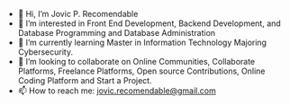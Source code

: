 - 👋 Hi, I’m Jovic P. Recomendable
- 👀 I’m interested in Front End Development, Backend Development, and Database Programming and Database Administration
- 🌱 I’m currently learning Master in Information Technology Majoring Cybersecurity.
- 💞️ I’m looking to collaborate on Online Communities, Collaborate Platforms, Freelance Platforms, Open source Contributions, Online Coding Platform and Start a Project.
- 📫 How to reach me: jovic.recomendable@gmail.com

<!---
JovicR/JovicR is a ✨ special ✨ repository because its `README.md` (this file) appears on your GitHub profile.
You can click the Preview link to take a look at your changes.
--->
